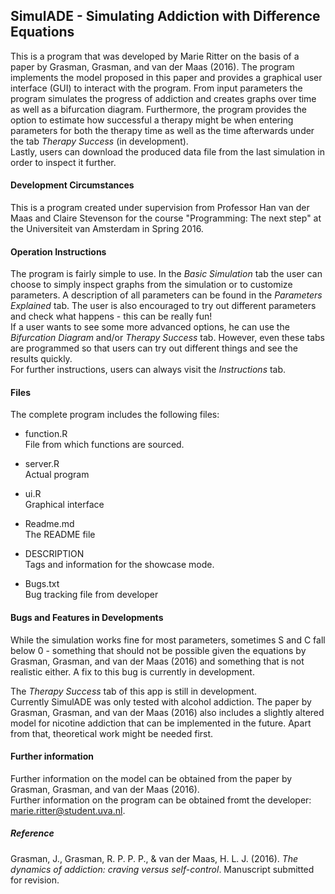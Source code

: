 ## SimulADE - Simulating Addiction with Difference Equations

This is a program that was developed by Marie Ritter on the basis of a paper by Grasman, Grasman, and van der Maas (2016). The program implements the model proposed in this paper and provides a graphical user interface (GUI) to interact with the program. From input parameters the program simulates the progress of addiction and creates graphs over time as well as a bifurcation diagram. Furthermore, the program provides the option to estimate how successful a therapy might be when entering parameters for both the therapy time as well as the time afterwards under the tab _Therapy Success_ (in development).  
Lastly, users can download the produced data file from the last simulation in order to inspect it further.

#### Development Circumstances

This is a program created under supervision from Professor Han van der Maas and Claire Stevenson for the course "Programming: The next step" at the Universiteit van Amsterdam in Spring 2016.

#### Operation Instructions

The program is fairly simple to use. In the _Basic Simulation_ tab the user can choose to simply inspect graphs from the simulation or to customize parameters. A description of all parameters can be found in the _Parameters Explained_ tab. The user is also encouraged to try out different parameters and check what happens - this can be really fun!  
If a user wants to see some more advanced options, he can use the _Bifurcation Diagram_ and/or _Therapy Success_ tab. However, even these tabs are programmed so that users can try out different things and see the results quickly.  
For further instructions, users can always visit the _Instructions_ tab.

#### Files

The complete program includes the following files:

* function.R  
 File from which functions are sourced.
 
* server.R  
 Actual program
 
* ui.R  
 Graphical interface
 
* Readme.md  
 The README file
 
* DESCRIPTION  
 Tags and information for the showcase mode.
 
* Bugs.txt  
 Bug tracking file from developer

#### Bugs and Features in Developments

While the simulation works fine for most parameters, sometimes S and C fall below 0 - something that should not be possible given the equations by Grasman, Grasman, and van der Maas (2016) and something that is not realistic either. A fix to this bug is currently in development.

The _Therapy Success_ tab of this app is still in development.  
Currently SimulADE was only tested with alcohol addiction. The paper by Grasman, Grasman, and van der Maas (2016) also includes a slightly altered model for nicotine addiction that can be implemented in the future. Apart from that, theoretical work might be needed first.

#### Further information

Further information on the model can be obtained from the paper by Grasman, Grasman, and van der Maas (2016).  
Further information on the program can be obtained fromt the developer: <marie.ritter@student.uva.nl>.

##### Reference

Grasman, J., Grasman, R. P. P. P., & van der Maas, H. L. J. (2016). _The dynamics of addiction: craving versus self-control_. Manuscript submitted for revision.
